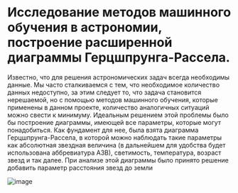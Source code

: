 # Исследование методов машинного обучения в астрономии, построение расширенной диаграммы Герцшпрунга-Рассела.

Известно, что для решения астрономических задач всегда необходимы данные. Мы часто 
сталкиваемся с тем, что необходимое количество данных недоступно, за этим следует то, 
что задача становится нерешаемой, но с помощью методов машинного обучения, которые
применены в данном проекте, количество аналогичных ситуаций можно свести к 
минимуму. Идеальным решением этой проблемы было бы построение диаграммы, 
имеющей все параметры, которые могут понадобиться. Как фундамент для нее, была взята 
диаграмма Герцшпрунга-Рассела, в которой можно наблюдать такие параметры как 
абсолютная звездная величина (в дальнейшем для удобства будет использована 
аббревиатура АЗВ), светимость, температура, возраст звезд и так далее. При анализе этой 
диаграммы было принято решение добавить параметр расстояния звезд до земли

![image](https://github.com/junkyRaccoon/HR_diagram/assets/142095404/5ff816ec-cf7e-437c-9b11-ba7612eeb881)
